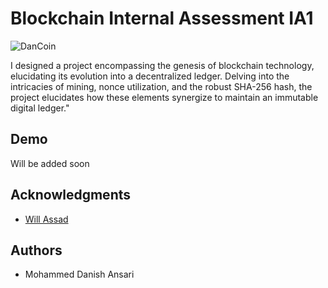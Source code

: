 
# Blockchain Internal Assessment IA1


![DanCoin](https://i.ibb.co/1smj8Wz/070d98c5afa44e26b6daf82911083001.png)

I designed a project encompassing the genesis of blockchain technology, elucidating its evolution into a decentralized ledger. Delving into the intricacies of mining, nonce utilization, and the robust SHA-256 hash, the project elucidates how these elements synergize to maintain an immutable digital ledger."


## Demo

Will be added soon


## Acknowledgments

 - [Will Assad](http://willassad.com/)
 

## Authors

- Mohammed Danish Ansari




